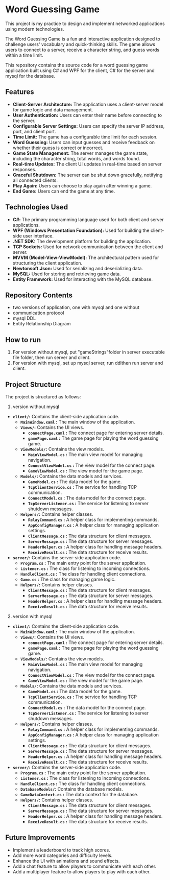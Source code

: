 # Word Guessing Game 

This project is my practice to design and implement networked applications using modern technologies.

The Word Guessing Game is a fun and interactive application designed to challenge users' vocabulary and quick-thinking skills. The game allows users to connect to a server, receive a character string, and guess words within a time limit.

This repository contains the source code for a word guessing game application built using C# and WPF for the client, C# for the server and mysql for the database. 


## Features

- **Client-Server Architecture:** The application uses a client-server model for game logic and data management.
- **User Authentication:** Users can enter their name before connecting to the server.
- **Configurable Server Settings:** Users can specify the server IP address, port, and client port.
- **Time Limit:** The game has a configurable time limit for each session.
- **Word Guessing:** Users can input guesses and receive feedback on whether their guess is correct or incorrect.
- **Game State Management:** The server manages the game state, including the character string, total words, and words found.
- **Real-time Updates:** The client UI updates in real-time based on server responses.
- **Graceful Shutdown:** The server can be shut down gracefully, notifying all connected clients.
- **Play Again:** Users can choose to play again after winning a game.
- **End Game:** Users can end the game at any time.

## Technologies Used

- **C#:** The primary programming language used for both client and server applications.
- **WPF (Windows Presentation Foundation):** Used for building the client-side user interface.
- **.NET SDK:** The development platform for building the application.
- **TCP Sockets:** Used for network communication between the client and server.
- **MVVM (Model-View-ViewModel):** The architectural pattern used for structuring the client application.
- **Newtonsoft.Json:** Used for serializing and deserializing data.
- **MySQL:** Used for storing and retrieving game data.
- **Entity Framework:** Used for interacting with the MySQL database.

## Repository Contents
- two versions of application, one with mysql and one without
- communication protocol
- mysql DDL
- Entity Relationship Diagram

## How to run

1. For version without mysql, put "gameStrings"folder in server executable file folder, then run server and client.
2. For version with mysql, set up mysql server, run ddlthen run server and client.

## Project Structure

The project is structured as follows:

1. version without mysql
- **`client/`:** Contains the client-side application code.
    - **`MainWindow.xaml` :** The main window of the application.
    - **`Views/`:** Contains the UI views.
        - **`connectPage.xaml` :** The connect page for entering server details.
        - **`gamePage.xaml` :** The game page for playing the word guessing game.
    - **`ViewModels/`:** Contains the view models.
        - **`MainViewModel.cs` :** The main view model for managing navigation.
        - **`ConnectViewModel.cs` :** The view model for the connect page.
        - **`GameViewModel.cs` :** The view model for the game page.
    - **`Models/`:** Contains the data models and services.
        - **`GameModel.cs` :** The data model for the game.
        - **`TcpClientService.cs` :** The service for handling TCP communication.
        - **`ConnectModel.cs` :** The data model for the connect page.
        - **`TcpServerListener.cs` :** The service for listening to server shutdown messages.
    - **`Helpers/`:** Contains helper classes.
        - **`RelayCommand.cs` :** A helper class for implementing commands.
        - **`AppConfigManager.cs` :** A helper class for managing application settings.
        - **`ClientMessage.cs` :** The data structure for client messages.
        - **`ServerMessage.cs` :** The data structure for server messages.
        - **`HeaderHelper.cs` :** A helper class for handling message headers.
        - **`ReceiveResult.cs` :** The data structure for receive results.
- **`server/`:** Contains the server-side application code.
    - **`Program.cs` :** The main entry point for the server application.
    - **`Listener.cs` :** The class for listening to incoming connections.
    - **`HandleClient.cs` :** The class for handling client connections.
    - **`Game.cs` :** The class for managing game logic.
    - **`Helpers/`:** Contains helper classes.
        - **`ClientMessage.cs` :** The data structure for client messages.
        - **`ServerMessage.cs` :** The data structure for server messages.
        - **`HeaderHelper.cs` :** A helper class for handling message headers.
        - **`ReceiveResult.cs` :** The data structure for receive results.

2. version with mysql
- **`client/`:** Contains the client-side application code.
    - **`MainWindow.xaml` :** The main window of the application.
    - **`Views/`:** Contains the UI views.
        - **`connectPage.xaml` :** The connect page for entering server details.
        - **`gamePage.xaml` :** The game page for playing the word guessing game.
    - **`ViewModels/`:** Contains the view models.
        - **`MainViewModel.cs` :** The main view model for managing navigation.
        - **`ConnectViewModel.cs` :** The view model for the connect page.
        - **`GameViewModel.cs` :** The view model for the game page.
    - **`Models/`:** Contains the data models and services.
        - **`GameModel.cs` :** The data model for the game.
        - **`TcpClientService.cs` :** The service for handling TCP communication.
        - **`ConnectModel.cs` :** The data model for the connect page.
        - **`TcpServerListener.cs` :** The service for listening to server shutdown messages.
    - **`Helpers/`:** Contains helper classes.
        - **`RelayCommand.cs` :** A helper class for implementing commands.
        - **`AppConfigManager.cs` :** A helper class for managing application settings.
        - **`ClientMessage.cs` :** The data structure for client messages.
        - **`ServerMessage.cs` :** The data structure for server messages.
        - **`HeaderHelper.cs` :** A helper class for handling message headers.
        - **`ReceiveResult.cs` :** The data structure for receive results.
- **`server/`:** Contains the server-side application code.
    - **`Program.cs` :** The main entry point for the server application.
    - **`Listener.cs` :** The class for listening to incoming connections.
    - **`HandleClient.cs` :** The class for handling client connections.
    - **`DatabaseModels/`:** Contains the database models.
    - **`GameDataContext.cs` :** The data context for the database.
    - **`Helpers/`:** Contains helper classes.
        - **`ClientMessage.cs` :** The data structure for client messages.
        - **`ServerMessage.cs` :** The data structure for server messages.
        - **`HeaderHelper.cs` :** A helper class for handling message headers.
        - **`ReceiveResult.cs` :** The data structure for receive results.
        
       

## Future Improvements

- Implement a leaderboard to track high scores.
- Add more word categories and difficulty levels.
- Enhance the UI with animations and sound effects.
- Add a chat feature to allow players to communicate with each other.
- Add a multiplayer feature to allow players to play with each other.
